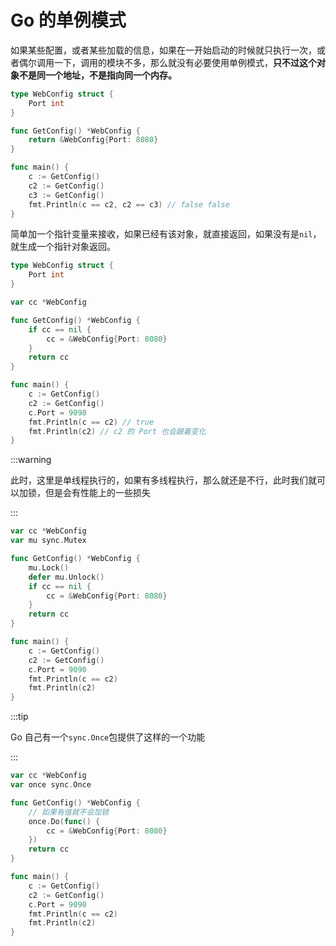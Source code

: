 # Go 的单例模式

如果某些配置，或者某些加载的信息，如果在一开始启动的时候就只执行一次，或者偶尔调用一下，调用的模块不多，那么就没有必要使用单例模式，**只不过这个对象不是同一个地址，不是指向同一个内存。**

```go
type WebConfig struct {
	Port int
}

func GetConfig() *WebConfig {
	return &WebConfig{Port: 8080}
}

func main() {
	c := GetConfig()
	c2 := GetConfig()
	c3 := GetConfig()
	fmt.Println(c == c2, c2 == c3) // false false
}
```

简单加一个指针变量来接收，如果已经有该对象，就直接返回，如果没有是`nil`，就生成一个指针对象返回。

```go
type WebConfig struct {
	Port int
}

var cc *WebConfig

func GetConfig() *WebConfig {
	if cc == nil {
		cc = &WebConfig{Port: 8080}
	}
	return cc
}

func main() {
	c := GetConfig()
	c2 := GetConfig()
	c.Port = 9090
	fmt.Println(c == c2) // true
	fmt.Println(c2) // c2 的 Port 也会跟着变化
}
```

:::warning

此时，这里是单线程执行的，如果有多线程执行，那么就还是不行，此时我们就可以加锁，但是会有性能上的一些损失

:::

```go
var cc *WebConfig
var mu sync.Mutex

func GetConfig() *WebConfig {
	mu.Lock()
	defer mu.Unlock()
	if cc == nil {
		cc = &WebConfig{Port: 8080}
	}
	return cc
}

func main() {
	c := GetConfig()
	c2 := GetConfig()
	c.Port = 9090
	fmt.Println(c == c2)
	fmt.Println(c2)
}

```

:::tip

Go 自己有一个`sync.Once`包提供了这样的一个功能

:::

```go
var cc *WebConfig
var once sync.Once

func GetConfig() *WebConfig {
	// 如果有值就不会加锁
	once.Do(func() {
		cc = &WebConfig{Port: 8080}
	})
	return cc
}

func main() {
	c := GetConfig()
	c2 := GetConfig()
	c.Port = 9090
	fmt.Println(c == c2)
	fmt.Println(c2)
}

```
